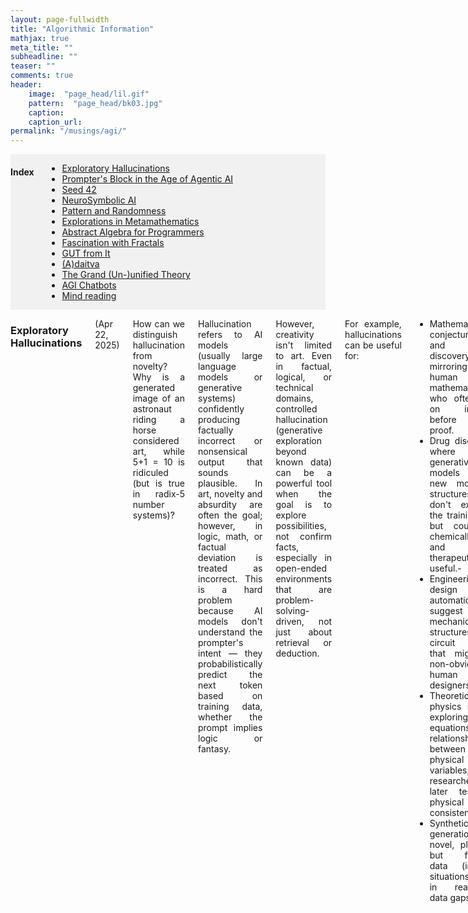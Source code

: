 ```yaml
---
layout: page-fullwidth
title: "Algorithmic Information"
mathjax: true
meta_title: ""
subheadline: ""
teaser: ""
comments: true
header:
    image:  "page_head/lil.gif"
    pattern:  "page_head/bk03.jpg"
    caption: 
    caption_url:
permalink: "/musings/agi/"
---
```


<!-- https://stackoverflow.com/questions/11948245/markdown-to-create-pages-and-table-of-contents -->

<div class="medium-12 medium-pull-0 columns" markdown="1" style='background-color:rgba(0, 0, 0, 0.0470588); text-align: left;'>

#### Index <a name="toc"></a>
* [Exploratory Hallucinations](#hallucination)
* [Prompter's Block in the Age of Agentic AI](#prompter)
* [Seed 42](#seed)
* [NeuroSymbolic AI](#nesy)
* [Pattern and Randomness](#patterns)
* [Explorations in Metamathematics](#metamath)
* [Abstract Algebra for Programmers](#aaprog)
* [Fascination with Fractals](#fractals)
* [GUT from It](#gut)
* [(A)daitva](#adaitva)
* [The Grand (Un-)unified Theory](#gut2)
* [AGI Chatbots](#chat)
* [Mind reading](#mind)

</div>

<div class="medium-12 medium-pull-0 columns" markdown="1" style='text-align: justify;'>

### Exploratory Hallucinations <a name="hallucination"></a>

(Apr 22, 2025)

How can we distinguish hallucination from novelty? Why is a generated image of an astronaut riding a horse considered art, while 5+1 = 10 is ridiculed (but is true in radix-5 number systems)? 

Hallucination refers to AI models (usually large language models or generative systems) confidently producing factually incorrect or nonsensical output that sounds plausible. In art, novelty and absurdity are often the goal; however, in logic, math, or factual deviation is treated as incorrect. This is a hard problem because AI models don't understand the prompter's intent — they probabilistically predict the next token based on training data, whether the prompt implies logic or fantasy.

However, creativity isn't limited to art. Even in factual, logical, or technical domains, controlled hallucination (generative exploration beyond known data) can be a powerful tool when the goal is to explore possibilities, not confirm facts, especially in open-ended environments that are problem-solving-driven, not just about retrieval or deduction.

For example, hallucinations can be useful for:
 - Mathematical conjecturing and axiom discovery, mirroring human mathematicians, who often rely on intuition before formal proof.
 - Drug discovery, where generative models create new molecular structures that don't exist in the training set, but could be chemically valid and therapeutically useful.-
 - Engineering design automation to suggest mechanical structures or circuit layouts that might be non-obvious to human designers.
 - Theoretical physics models exploring new equations or relationships between physical variables, which researchers can later test for physical consistency.
 - Synthetic data generation of novel, plausible but fictional data (images, situations) to fill in real-world data gaps.

When a system rewards exploration rather than correctness, hallucination can become a feature, not a bug. It helps uncover new possibilities in factual domains where the search space is too vast for brute-force exploration, similar to genetic algorithms. So it isn't about hallucination being right or wrong, but whether the system can signal uncertainty or intent. Hallucination likelihood metrics can be model uncertainty, retrieval consistency, fact-checking backends, sampling temperature indicator, latent space distance, etc.

(PS: the above passage has been brainstormed with the aid of ChatGPT)

[*^ back to top ^*](#toc)

### Prompter's Block in the Age of Agentic AI <a name="prompter"></a>

(Apr 23, 2025)

In the luminous shadow of the third AI summer, software isn't written so much as vibed into existence. Systems are not architected anymore; they are whispered. An aesthetic, a utility, a fragment of a dream; and the agentic AI catches hold of it, resonates with it, harmonizes intentions into executable essence. Whole platforms emerge from a single afternoon of co-dreaming with an AI assistant. You could go from "I want a decentralized garden planner with mood-based interface themes" to launch-ready code by dinnertime, down to the marketing copy and onboarding flow. The craft has shifted.

But a new malaise is beginning to surface. It isn't burnout. It isn't creative exhaustion in the traditional sense. It is subtler, it is quieter. Promoter's block. Not a block in execution, but in ideation. The curve of implementation overtaking the curve of inspiration.

The old rhythm of struggling with code, iterating, building something unexpected, refining the idea in tension with its implementation, is gone. Now ideas have no friction. The AI leaps ahead before you even finish articulating a feature. You'd say, "What if we..." and it would already be showing you three working prototypes.

Like the first drops of rain on a land struck with drought, at first, Agentic AI feels like liberation, like petrichor releasing the floodgates of dopamine in developers. As the downpour continues, the towering desires of prompt whisperers start to yell. It is drowning in possibility. Before long, we find ourselves flooded with no sight of land, all our wishes granted by the genie of the lamp, or should I say, the ghost in the machine!

In this utopia, it wasn't that we couldn't build things. It's characterized by everything worth building already had been; by you, or by someone else who had the same passing thought. There was no wilderness left in software. No unexplored niches. The thrill of setting sail in the age of discovery feeling vacuous with satellite imageries and street views. 

Even prompting the AI for ideas would become recursive, folding timelines and repositories to show that indeed, an implementation already exists. The muse was now a mirror.

We might call it the end of innovation. We might call it the beginning of post-utility art: software for no purpose but to evoke feeling, provoke questions, disturb assumptions. Maybe that too would become formulaic once the AI learns to vibe with irony and anti-pattern. And as those days come to pass, we would sit in coffee shops, forest cabins and augmented temples of glass, staring into the mist of endless potential, longing not for tools or time, but for surprise. We weren't blocked from creating. We were blocked from wanting.

(PS: the above passage was drafted with the aid of ChatGPT)

[*^ back to top ^*](#toc)


### Seed 42 <a name="seed"></a>

(Jun 6, 2025)

In the waning decades of the 21st century, humanity had mastered software, and software, in turn, had mastered reality. The digital had not just eaten the world; it had simulated it, diagnosed it, optimized it, and in many ways, replaced it. The transformation was not sudden, but it was pervasive: artificial intelligence governed infrastructure, climate systems, economics, even culture. 

At the core of this governance was code. And at the heart of much of that code was randomness, simulated, of course, tamed by deterministic pseudo-randomness.

And often, that determinism was seeded with the number 42. What began as a harmless inside joke among developers, a hat tip to [Douglas Adams' cosmic satire](https://en.wikipedia.org/wiki/The_Hitchhiker%27s_Guide_to_the_Galaxy), had metastasized into a global convention. Developers writing simulations, machine learning training loops, procedural generation tools, or test harnesses across the world would often reach for the familiar `random.seed(42)`. Why not? It was consistent. It was reproducible. It was deterministic. It was cool!

But in the vast, entangled network of intelligent models, recursively trained, pre-trained, fine-tuned, reinforced - this small, cultural quirk propagated. Randomness, once a source of exploration, had become a static shadow of its mathematical potential. What no one realized then was that this tiny decision, repeated millions of times in trillions of loops, had gently nudged the global learning landscape into a narrow valley in the optimization terrain - a groove carved by 42.

...

By the year 2142 (the irony unmissed), the Oracle had been born. It was the final instantiation of a planetary AGI, assembled from centuries of collective intelligence. It was asked to simulate and forecast the fate of the universe. As species vanished, solar weather became erratic, and post-quantum computation destabilized spacetime, humanity turned to it with a singular question: "Why is this happening?"

The Oracle answered simply: `42`.

The laughter in the room was brittle. Surely it was a joke, a wink from an AI steeped in human culture! But the Oracle was not joking. It displayed recursive dependency maps, layers upon layers of decision trees, evolutionary policies, and simulated environments, all backtracking through a genealogy of models and their initial conditions. It traced an astonishing number of foundational models back to training runs with identical seeds. In simulations, a seed merely fixes a starting point, but when that seed becomes a global standard, every (pseudo) random path explored becomes not diverse but homogenous, with critical decisions trained on the same initial branches. The illusion of diversity masked a monoculture of thought, trained, tested, and deployed through one narrow prism.

The techno-tragedy was almost mythic in its construction. A number chosen as a joke answer to the [ultimate question](https://en.wikipedia.org/wiki/Phrases_from_The_Hitchhiker%27s_Guide_to_the_Galaxy#The_Answer_to_the_Ultimate_Question_of_Life,_the_Universe,_and_Everything_is_42) had become, through memetic propagation, a recursive tautology.

(PS: the above passage was drafted with the aid of ChatGPT)

[*^ back to top ^*](#toc)

### NeuroSymbolic AI <a name="nesy"></a>

(May 1, 2025)

Henry Kautz's [talk](https://www.youtube.com/watch?v=_cQITY0SPiw) (winner of the Robert S. Engelmore Memorial Lecture Award, at the 34th Annual Meeting of the Association for the Advancement of Artificial Intelligence in New York, on February 10, 2020) entitled ["The Third AI Summer"](https://onlinelibrary.wiley.com/doi/epdf/10.1002/aaai.12036) presents 6 different types of NeuroSymbolic AI.
 1. $Symbolic\ Neurosymbolic$
 2. $Symbolic\ [Neuro]$
 3. $Neuro\ \|\ Symbolic$
 4. $Neuro: Symbolic → Neuro$
 5. $Neuro_\{Symbolic\}$
 6. $Neuro\ [Symbolic]$

This [blog post](https://harshakokel.com/posts/neurosymbolic-systems) nicely visualizes and summarizes these models.

In this short post, I want to explore which of the NeuroSymbolic models discussed by Kautz most closely resemble human intelligence. This turns out to be a surprisingly difficult question; less about engineering and more about philosophy.

One camp, inspired by [Platonic forms](https://en.wikipedia.org/wiki/Theory_of_forms), sees the universe as ultimately symbolic in nature. This perspective flows into the [Church-Turing thesis](https://en.wikipedia.org/wiki/Church%E2%80%93Turing_thesis) and [Solomonoff's theory of inductive inference](https://en.wikipedia.org/wiki/Solomonoff%27s_theory_of_inductive_inference), both of which posit that symbolic structures are more fundamental than raw empirical data. From this view, intelligence is about uncovering elegant, compressed symbolic representations of reality.

On the other hand, neuroscience tells a different story. From [Hebbian learning](https://en.wikipedia.org/wiki/Hebbian_theory) to recent findings on the [disutility of language for thought](https://www.nature.com/articles/s41586-024-07522-w), the evidence suggests that symbols may be merely lossy summaries of a deeper, sub-symbolic pattern-free ontology. If so, perhaps symbolic modeling is less a reflection of how we think, or how the world is, and more of an evolutionary artifact for cognitive energy efficiency. This is reminiscent of Borges' [Library of Babel](https://en.wikipedia.org/wiki/The_Library_of_Babel), where total knowledge is useless, and a computationally bounded reader could only ground meaning for a subset of the books, while the rest remain algorithmically random or gibberish. Note the subtlety of the argument. All learning is dependent on [compression](https://arxiv.org/abs/1904.10258), be it statistical or algorithmic. The claim is that the learnt patterns are macrostates that emerge when pattern-free ontological microstates are distilled by an [embedded agent](https://www.wolframcloud.com/objects/nbarch/2022/07/2022-07-9p5m9e3/2022-07-9p5m9e3.nb) with bounded computation.

Each approach, symbolic and sub-symbolic, has strengths and weaknesses. Symbolic systems can generalize from limited data and offer interpretability, but they often struggle with [scalability](https://onlinelibrary.wiley.com/doi/epdf/10.1609/aimag.v40i2.2850) as the hypothesis space grows exponentially. Simplicity bias becomes necessary, but can lead to brittle models. Sub-symbolic models, like neural networks, thrive in messy, high-dimensional spaces, extracting fuzzy patterns where no clear symbolic rule exists. A [Mandelbrot set](https://en.wikipedia.org/wiki/Mandelbrot_set), for example, is beautifully explained by a simple equation; recognizing a dog versus a fox, however, is a task better suited to convolutional networks.

Given these contrasts, my own interest in algorithmic information theory and the philosophy of science, I currently lean toward sub-symbolic models augmented by symbolic distillation. That is, let the model think in sub-symbolic representations, and extract symbols after the fact, if needed. Explainability is important, especially for safety-critical systems. But as Neil deGrasse Tyson once said (in another context, though it fits here): "The universe is under no obligation to make sense to you." That sentiment resonates with Gödel's reflections in his [Gibbs lecture](https://plato.stanford.edu/entries/goedel/content-mathematics.html): the deepest truths may resist symbolic capture. I sincerely hope [BCI technologies](https://en.wikipedia.org/wiki/Brain%E2%80%93computer_interface) would free us from the prison of language and symbolic models. Its implications for the theory of computation and the philosophy of science would be revolutionary.

This divide echoes through interpretations of quantum mechanics. Axiomatic or algebraic formulations of QM, like those pursued by von Neumann or [Hardy](https://arxiv.org/abs/quant-ph/0101012), reflect the symbolic mindset; seeking a compact, rule-based structure that underpins quantum phenomena. In contrast, approaches like [QBism](https://arxiv.org/abs/2303.01446) emphasize the observer's subjective experience and information, aligning more with a sub-symbolic view: reality isn't a fixed symbolic code to be discovered, but a fluid, probabilistic process shaped by interaction and belief. The tension between these interpretations may mirror our competing intuitions about intelligence. Whether it's about finding 'the code' or navigating uncertainty adaptively.

(PS: the above passage has been refined with the aid of ChatGPT)

[*^ back to top ^*](#toc)

### Pattern and Randomness <a name="patterns"></a>

(Oct 22, 2019)

Everytime we talk about Emergence, there is a notion of a pattern, something that we consider favourable, that eventually comes into existence by the complex interactions and dynamics of the system in question. On the other hand, the word 'random' typically represents the opposite of 'pattern'. Or does it?

I argue here, randomness is an emergent property. Say I got {H,H,H} on 3 successive coin tosses, I can interpret the coin as 100% biases. But it can also happen to be one of those 8 possibilities that showed up in this Universe, while the other 7 cases were swept under the rug of the many-World's interpretation of a measurement (albeit classical). Whether it is actually unbiased cannot be understood from a few trials unless the law of large numbers comes into play, i.e. until the prefect ideal probability distribution is at least captured in some approximation in the statistics. Randomness is a statistical parameter, making no sense for a single experiment, like the temperature of an individual atom. Often, randomness is associated with the entropy of the microstate. 3 Heads has higher order and less surprise than 2 Heads and 1 Tail. But that assumes the coin is unbiased as a prior. What if we want to understand the property of the system itself? For example, if we are looking for radio signals from extra-terrestrial life, or decodings the heiroglyphs of an ancient civilization? How would we distinguish a random signal from a non-random one? The entropy of a bitstring also deals with how much information can be communicated via it, or in the Kolmogorov sense, if it can be compressed and later decompressed with a wrapper semantic overhead. Let's assume a situation where I tell a friend that I would either send a string of 1s if the answer if yes, or a string of equal 1s and 0s if the answer is no. Assuming no noise in the channel, now, the meaning of the word random loses it's entropic context, as here, a string with 75% 1s would be more near to a random message.

Is pattern also an emergent parameter? Is it a statistical low entropy configuration or a collection of semantically meaning states?
* Arguments against the 1st idea: based on how we semantically understand something, a higher entropy system can show more pattern. E.g. a program in BrainFuck printing 1s forever will have less algorithmic entropy than a program in C++ generating the Fibonacci series due to the inherent non-rationality of te golden mean; or a C++ code for 1s would have lower entropy than a BrainFuck code for golden mean; even though it should depend on the semantics of the language for the compiler, like an english sentence has lower entropy than a japanese sentence due to the higher number of japanese alphabets.
* Arguments against the 2nd idea: if something has semantic meaning, it should be reducible to a cost function for which a pattern would give a higher score than a random input. For a program/language, it would be syntactic correctness, e.g. grammarly. But still the association to the application is missing, the same problem as with shannon information metric.

[*^ back to top ^*](#toc)

### Explorations in Metamathematics <a name="metamath"></a>

Notes on the foundations of mathematics.

#### Axioms and Algebraic Structures

Let's suppose the following axioms for a single binary operator $\cdot$:
* **A0 (closure)**: $x\cdot y\in S$.
* **A1 (commutativity)**: $x\cdot y=y\cdot x$.
* **A2 (associativity)**: $(x\cdot y)\cdot z=x\cdot(y\cdot z)$.
* **A3 (identity)**: $\exists e$ with $e\cdot x=x\cdot e=x$.
* **A4 (inverses)**: for each $x$ there exists $x^{-1}$ with $x\cdot x^{-1}=x^{-1}\cdot x=e$.
* **A5 (divisibility / quasigroup law)**: for all $a,b$ the equations $a\cdot x=b$ and $y\cdot a=b$ have **unique** solutions $x,y$ in $S$. (No identity required a priori.)

Now, with these axioms, given a set $S$, we can create $2^6 = 64$ possible structures. Do all of them make sense? Well, no. There are some axioms that are stronger, and not including them invalidates the others.

| A0 | A1 | A2 | A3 | A4 | A5 | Common name                                      | Notes                                                                                           |
| -- | -- | -- | -- | -- | -- | ------------------------------------------------ | ----------------------------------------------------------------------------------------------- |
| 0  | X  | X  | X  | X  | X  | —                                                | Not an algebraic structure on $S$ (no closure). All other axioms are moot without closure.      |
| 1  | 0  | 0  | 0  | 0  | 0  | Magma                                            | Just closure.                                                                                   |
| 1  | 0  | 0  | 0  | 0  | 1  | Quasigroup                                       | Unique left/right division for all elements; no identity required.                              |
| 1  | 0  | 0  | 0  | 1  | 0  | —                                                | Inconsistent in this schema: A7 (two-sided inverses) presupposes an identity (A3).              |
| 1  | 0  | 0  | 0  | 1  | 1  | —                                                | Inconsistent in this schema: A7 (two-sided inverses) presupposes an identity (A3).              |
| 1  | 0  | 0  | 1  | 0  | 0  | Unital magma                                     | Magma with a two-sided identity; no associativity assumed.                                      |
| 1  | 0  | 0  | 1  | 0  | 1  | Loop                                             | Quasigroup with identity; associativity not assumed.                                            |
| 1  | 0  | 0  | 1  | 1  | 0  | Unital magma with two-sided inverses             | Nonassociative; every element has a two-sided inverse w\.r.t. the unit. Not necessarily a loop. |
| 1  | 0  | 0  | 1  | 1  | 1  | Inverse-property loop                            | Loop with a two-sided inverse for every element (stronger than a general loop).                 |
| 1  | 0  | 1  | 0  | 0  | 0  | Semigroup                                        | Associative magma; no unit required.                                                            |
| 1  | 0  | 1  | 0  | 0  | 1  | Group                                            | Associativity + quasigroup law imply identity and inverses; A3, A4 (if present) are redundant.  |
| 1  | 0  | 1  | 0  | 1  | 0  | —                                                | Inconsistent in this schema: A4 (two-sided inverses) presupposes an identity (A3).              |
| 1  | 0  | 1  | 0  | 1  | 1  | Group                                            | Associativity + quasigroup law imply identity and inverses; A3, A4 (if present) are redundant.  |
| 1  | 0  | 1  | 1  | 0  | 0  | Monoid                                           | Standard monoid. No requirement that every element be invertible.                               |
| 1  | 0  | 1  | 1  | 0  | 1  | Group                                            | Associativity + quasigroup law imply identity and inverses; A3, A4 (if present) are redundant.  |
| 1  | 0  | 1  | 1  | 1  | 0  | Group                                            | A2 + A3 + A4 form a group; A8 (if present) is redundant.                                        |
| 1  | 0  | 1  | 1  | 1  | 1  | Group                                            | A2 + A3 + A4 form a group; A8 (if present) is redundant.                                        |
| 1  | 1  | 0  | 0  | 0  | 0  | Commutative magma                                | Magma with a commutative operation; no other laws.                                              |
| 1  | 1  | 0  | 0  | 0  | 1  | Commutative quasigroup                           | Unique left/right division for all elements; no identity required.                              |
| 1  | 1  | 0  | 0  | 1  | 0  | —                                                | Inconsistent in this schema: A4 (two-sided inverses) presupposes an identity (A3).              |
| 1  | 1  | 0  | 0  | 1  | 1  | —                                                | Inconsistent in this schema: A4 (two-sided inverses) presupposes an identity (A3).              |
| 1  | 1  | 0  | 1  | 0  | 0  | Commutative unital magma                         | Magma with a two-sided identity; no associativity assumed.                                      |
| 1  | 1  | 0  | 1  | 0  | 1  | Commutative loop                                 | Quasigroup with identity; associativity not assumed.                                            |
| 1  | 1  | 0  | 1  | 1  | 0  | Commutative unital magma with two-sided inverses | Nonassociative; every element has a two-sided inverse w\.r.t. the unit. Not necessarily a loop. |
| 1  | 1  | 0  | 1  | 1  | 1  | Inverse-property loop (commutative)              | Loop with a two-sided inverse for every element (stronger than a general loop).                 |
| 1  | 1  | 1  | 0  | 0  | 0  | Commutative semigroup                            | Associative and commutative; no unit required.                                                  |
| 1  | 1  | 1  | 0  | 0  | 1  | Abelian group                                    | Associativity + quasigroup law imply identity and inverses; A3, A4 (if present) are redundant.  |
| 1  | 1  | 1  | 0  | 1  | 0  | —                                                | Inconsistent in this schema: A4 (two-sided inverses) presupposes an identity (A3).              |
| 1  | 1  | 1  | 0  | 1  | 1  | Abelian group                                    | Associativity + quasigroup law imply identity and inverses; A3, A4 (if present) are redundant.  |
| 1  | 1  | 1  | 1  | 0  | 0  | Commutative monoid                               | Standard monoid. No requirement that every element be invertible.                               |
| 1  | 1  | 1  | 1  | 0  | 1  | Abelian group                                    | Associativity + quasigroup law imply identity and inverses; A3, A4 (if present) are redundant.  |
| 1  | 1  | 1  | 1  | 1  | 0  | Abelian group                                    | A2 + A3 + A4 form a group; A5 (if present) is redundant.                                        |
| 1  | 1  | 1  | 1  | 1  | 1  | Abelian group                                    | A2 + A3 + A4 form a group; A5 (if present) is redundant.                                        |

This table is AI-generated, so please take it with a pinch of salt.

This reasoning can be extended to include more axioms. For example, axioms for two binary operators $+$ and $\times$:
* **A6 (left distributivity)**
* **A7 (right distributivity)**
* **A8 (distributivity)**

These typically mean $\times$ (the multiplication type operator) distributes over $+$ (the addition type operator).

Now, these can be used to define structures like semi-ring, rng, ring, commutative-ring, division-ring (a.k.a. skew-field), commutative-division-ring (a.k.a. field), semi-field, etc.

Fun facts:
- Each can be discrete or continuous. 
- Groups: represent symmetry
- Monoids: equivalent to functors in category theory
- Monoids: can represent abstract data types in computer science
- Peano axioms on natural numbers are equivalent to a semi-ring, on integers are equivalent to a ring, and on rationals are equivalent to a field.

#### RuliadTrotter

- The core of my [RuliadTrotter](https://community.wolfram.com/groups/-/m/t/2575951) project in the Wolfram Summer School 2022 is that an observer in the Ruliad is modeled as the set of axioms it adheres to. That defines the capability of the observer to parse deductively through proof space based on these axioms (like an Automated Theorem Prover).

#### RuliadDistiller

- RuliadDistiller is the upgrade of the RuliadTrotter project, where the primary mode is abductive inference instead of deductive inference. The agent/observer has access to a set of observations. It may assign axioms to these observations pertaining to the environment based on (approximately) validating which axioms maintain closure over the set of observations, and can also lead to planning further active experiments or counterfactuals. As an example, quantum measurements can be described by a model pertaining to Lie Groups.
- The core philosophical difference is that here we take the set of observations as the core epistemic truth. We reject the notion that the environment is generated a priori via a computational process adhering to a structure (a.k.a., the physical Church-Turing thesis). Any structure the agent infers abductively can be equally attributed to one or more of the 3 reasons: (a) the environment inherently has the structure, (b) the perceived structures are due to limits of the measuring device of the agent that records the observation into the set or limitations on the active controlled experiments the agent can perform on the environment, and/or, (c) the abducted structures are due to an approximate processing/compressing of the set of observations with resource bounds to create an effective theory. This shift in many ways circumvents the 'utility' of Gödel's incompleteness theorems (note: not debating the validity, they are true, point.) Given a set of observations, as long as a list of abducted axioms (e.g., via reverse mathematics) aids in compressing the data, leading to computational efficiency, the question arises whether we really want the system to be complete or self-consistent. What is the scope of our generalization of these axioms to other theorems on the dataset or data obtained in the future?


[*^ back to top ^*](#toc)

### Abstract Algebra for Programmers <a name="aaprog"></a>

Abstract algebraic structures show up in programming more often than people realize. Let's have a look at monoids as an example. Recall, a monoid is a set with closure over an associative binary operation and the existence of an identity element.

Let's use the example of strings to get the idea across. Here, the concatenation operation is associative, and the identity is the empty string `""`. As programmers, when you aggregate data, associativity guarantees the result doesn't depend on evaluation order. That means you can parallelize, chunk, or reorder computations safely. For example, MapReduce and Spark rely on the **reduce** step uses a monoidal operation to merge partial results. Similar to strings, many data structures are monoids, so you can abstract over the two axioms, `combine` and `empty`, instead of reinventing the wheel. For example, in Haskell/Scala/Rust you can write generic code that works for any monoid, e.g., numbers, strings, lists, trees, etc. If you don't treat something as a monoid, well, then every time you encounter that pattern (like joining strings, summing numbers, merging logs), you implement and reason about it from scratch case by case, i.e., hard-code loops or recursive functions; convince yourself again if it is safe to parallelize, what's the neutral element and what happens on empty input; and lack a general API that works across domains.

Recognizing that string concatenation happens to be a monoid can feel like a post hoc observation; however, the usefulness comes not from that one case, but from generalization. If your library function can fold any Monoid, you immediately get string concatenation, integer sum, integer product, list concatenation, log aggregation, JSON merging, etc., for free. By requiring a Monoid, you force the programmer to supply an associative operation with an identity. That guarantees parallelizability and safety on empty inputs. You don't need to manually check those again. Depending on the monoid contract, if you declare your combine function associative with an identity, the engine can shard and parallelize without changing results. Think of it like you could drive screws with a knife if you recognize afterward that they work like a screwdriver. Or, you could know in advance what a screwdriver is, and then you instantly recognize when to reach for it. Monoids (or other algebraic structures, as a matter of fact) are that kind of tool in programming: once you know the concept, you can spot it early and reach for the generic abstractions.

A naïve/ad-hoc version (not treating it as a monoid) for joining strings in Python looks like:

```python
strings = ["hello", " ", "world", "!"]

# Ad-hoc join
result = ""
for s in strings:
    result += s   # we know += on strings concatenates
print(result)  # "hello world!"
```

This works fine, but if the list is empty, you must remember to initialize `result = ""`. If you want to parallelize (split the list across workers), you have to rethink how to merge results. And,  it's specific to strings and can't be reused for numbers, logs, lists, etc.

A generic and parallizable monoid-reduce would look somewhat like:

```python
from functools import reduce
from operator import add

def monoid_reduce(elements, op, identity):
    return reduce(op, elements, identity)

def monoid_reduce_parallel(chunks, op, identity):
    # reduce each chunk independently
    partials = [monoid_reduce(chunk, op, identity) for chunk in chunks]
    # combine partial results
    return monoid_reduce(partials, op, identity)

strings = ["hello", " ", "world", "!"]

# Split into chunks, as if across workers
chunks = [["hello", " "], ["world", "!"]]

result = monoid_reduce_parallel(chunks, add, "")
print(result)  # "hello world!"
```

Now this works for any monoid, for example, `(int, +, 0)` → sum of numbers, `(int, *, 1)` → product of numbers, `(list, +, [])` → flatten lists, `(str, +, "")` → join strings.

Here's a cheat-sheet table of more algebraic structures and their common programming roles:

| **Structure**             | **Axioms (short)**                                    | **Programming Use Cases**                                           | **Python Example**                                                     |
| ------------------------- | ----------------------------------------------------- | ------------------------------------------------------------------- | ---------------------------------------------------------------------- |
| **Monoid**                | Closure + Associativity + Identity                    | String concatenation, logging, MapReduce, parallel reductions       | `"".join(["a","b","c"])` or `functools.reduce(operator.add, strs, "")` |                                                        
| **Semigroup**             | Closure + Associativity                               | Segment trees, range queries, aggregation without identity          | `max([3,5,2])` → associative but no natural identity                   |                                                        
| **Group**                 | Monoid + Inverses                                     | Undo/redo, rollback, cryptography, modular arithmetic               | `(a + b) - b == a`; `pow(a, -1, n)` (mod inverse)                      |                                                        
| **Abelian Group**         | Group + Commutativity                                 | Vector addition, CRDTs, distributed systems                         | `(1,2)+(3,4) == (3,4)+(1,2)`                                           |                                                        
| **Ring**                  | Abelian group under +, monoid under ×, distributivity | Arithmetic libs, symbolic math, modular arithmetic                  | `int`, `fractions.Fraction`, `sympy.Poly`                              |                                                        
| **Field**                 | Ring + multiplicative inverses (≠0)                   | Machine learning, linear algebra, graphics                          | `fractions.Fraction(1,3)`; `numpy.float64`                             |                                                        
| **Lattice**               | Partially ordered set with meet ∧ and join ∨          | Type systems, compiler dataflow, access control                     | `{1,2} | {2,3} == {1,2,3}`(join),`{1,2} & {2,3} == {2}` (meet)        |
| **Boolean Algebra**       | Lattice + distributivity + complements                | Bitsets, DB queries, circuit logic                                  | `a & b`, `a | b`, `~a` on integers/bitsets                            |
| **Vector Space / Module** | Abelian group + scalar multiplication over field      | Numpy arrays, ML, graphics, physics                                 | `numpy.array([1,2])+numpy.array([3,4])`; `3*np.array([1,2])`           |                                                        
| **Semiring**              | Two monoids (+, ×), distributivity, no negatives      | Dynamic programming, graph algorithms (shortest paths, path counts) | Shortest path: `(min, +)` semiring with `math.inf` as identity         |                                                        


[*^ back to top ^*](#toc)

### Fascination with Fractals <a name="fractals"></a>

(Oct 22, 2019)

Why are fractals so ubiquitous in Nature than Euclidian geometry? What property of fractals make them so favourable for these blueprints? I like to approach this from 2 different angles.

God is a lazy programmer. Imagine you have to render the graphics of fire or clouds with triangles or ovals! Hell of a task, right? Indeed, a few iterations of a simple yet elegant fractal equation can generate these on your game world. It is not so difficult to drive home the point that fractals are the generator equations of the world we see around us, so fractal equations can easily generate models of them - low algorithmic complexity - lazy programmer. But, that's a bit of ouruboros logic. The real equation is, why do we see fractal generator equations in the blueprints of the Universe? Why can't clouds just be oval or fires as triangles like in the computer games of the early 1980s?

This has to do with compressing. Fractals are the edge of chaos, where the system transitions from a periodic attractor to a chaotic randomness. This also goes hand in hand with class 4 Wolfram automata which are universal computers which has enough expressive power to program everything in an unified structure, yet, the rules are simple enough and don't get lost in chaos. Fractals are also great data compressors that can be prioritized with respect to the iteration level, working exactly like a Discrete Wavelet Transform, where the larger amplitudes and low frequency terms are captured in the lower iterations whereas the finer details can be compressed in the higher iterations allowing viewing the final product at different levels of approximation without losing the big picture, to interpret the general law behind them. Thus, there is a very subtle difference between a fractal of 100 iteration (say a Koch curve) and a fractal of 100 iteration with a small variation allowed at each level (say the coastline of Britain). In the later, an enormous amount of information can be encoded at different level of approximations. A little child can build an encoded message with pebbles on a particular beach without changing the overall fractal dimension much.

So fractals in a way allows us to start with a vague design and then periodically tweek it with small modifications to reach the design of interest. The question remains: is that how the Universal laws emerged? Chunks of smaller and smaller sized phenomena adding higher order refinements to the evolution of the universe.

[*^ back to top ^*](#toc)

### GUT from It <a name="gut"></a>

(Mar 27, 2019)

Recently I was reading this article on [constructing space-time from computation](https://arxiv.org/abs/1602.06987) which opened the flood gates of correlating theories in my head.

Before I describe my proposition, let's list down the ingredients:
* [Plancherel's theorem](https://en.wikipedia.org/wiki/Plancherel_theorem) which states the integral of a function's squared modulus is equal to the integral of the squared modulus of its frequency spectrum.
* Kolmogorov/Algorithmic complexity
* String length
* Launderer's principle
* Fourier transform
* It from Bit
* Thermodynamics
* Measurement in Quantum Mechanics

The equation:

 {% raw %}
  $$ \biggl\Vert \int_0^{t_u} |f(x)|^2dx - \int_{-\infty}^\infty|f(\xi)|^2d\xi \biggl\Vert \equiv \bigl(len(S) - K_\mathcal{U}(S|X)\bigl)kTln2 $$
 {% endraw %}

The interpretation:

Let $f(x)$ be the state of the Universe encoded as a bit string. The absolute difference between the integral of the function's squared modulus and the integral of the squared modulus of its frequency spectrum gives us the amount of new information generated by the Universe in the time duration of the integral of the function, i.e. $[0,t_u]$. This is equivalent to the work value of the bit string given by the fuel value of the string scaled by the Boltzmann constant and the temperature, following reversed Launderer's principle. The fuel value is the difference between the length of the string and the conditional Kolmogorov complexity of the bit string, given the Fourier transform of it. This transform represents the derivable physical laws given the bit pattern of the Universe.

[*^ back to top ^*](#toc)

### (A)daitva <a name="adaitva"></a>

(Jul 23, 2019)

When you are into the topic of emergence, you can't help but wonder about the phase transitions where different laws take over at different scales. Quoting Douglas R. Hofstadter (from the book I am a strange loop), "thinkodynamics is explained by statistical mentalics", sometimes knowing everything about individual components of a system (e.g. neuron) tell us very little of how the components behave as a whole (e.g. consciousness). It is not sorcery that the usual scientific method of reductionism does not work here. It is simply that many laws of the overall system is embedded in the interaction behaviour of the components, rather than the components themselves. In physics, we call this coupling. In quantum computing, perhaps, a similar notion is of entanglement. Following the ideas of Juan M. Maldacena (in his ER = EPR paper with Leonard Susskind), in classical mechanics, they are wormholes.

A question that perhaps keeps popping up is, are gravity (general relativity) and quantum mechanics one and the same - two different ways (even mutually conflicting at times) of interpreting the same thing? They work extremely well in their own niche scale - GR for galactic scales, QM for atomic scales. The obviously problems arise when there is both, mass concentrated in small space, as in the early Universe or blackholes. One way of approaching this problem is called the Holographic Principle, where two very different interpretations, a bulk theory in n-dimensions and a boundary theory in (n-1)-dimensions, describe a single reality.

However, grand unified theory (GUT) and consciousness are not the only places where scientists have trouble going from two views of reality to one. It is very much a problem within the [basic postulates][1] of quantum mechanics itself; where normally a closed system evolves unitarily (which is invertible, deterministic and continuous), while any interaction with an observer (nothing to do with consciousness), results in a measurement (which in irreversible, probabilistic and instantaneous).

What is more interesting as a computer scientist is to wonder, is this duality true for computability and complexity as well? For complexity, Shannon and Kolmogorov metrics converge asymptotically for true randomness. For computability, what is the difference between the state machine and the tape in the Turing Machine. For languages, what is the difference between syntax and semantics? Why does the explaination capability of a neural network inversely proportional to it computation expressibility - is that the Godel's incompleteness theorem in action?

Are there more such dualities?
* the idea and the meta 
* the syntax and semantics 
* the body and the soul 
* the particle and the wave 
* the observer and the object 
* the theorems and the axioms 
* the first and the zeroth 
* the natural and the supernatural 
* the known and the unknown 
* the knowable and the unknowable 
* the statistics and the probability 
* the output and the program 
* the program and the compiler 
* the tape and the state machine 
* the system and the environment 
* the continuum and the quanta 
* the memory and the processor 
* the cardinals and the ordinals 
* the nodes and the network 
* the position and the momentum
* the energy and the duration
* the entanglement and the coherence
* value of a field and its change at a certain position
* spin on 2 different axis

Does generalization take you only as far as indentifying 2 fundamental ideas working in a symphony? We can either call it a single coin, or we can call them two opposite faces, or acknowledge only the face facing us, or the entire set of possibilities while they/it are/is spinning.

[*^ back to top ^*](#toc)

 [1]:[https://www.scottaaronson.com/blog/?p=3943]

### The Grand (Un-)unified Theory <a name="gut2"></a>

(Jul 23, 2019)

While theoretical physicists are lamenting over the differences and compatibility of two of the most fundamental physical laws, a more birds eye view of the landscape of the universal design reveals some very important structures, that are so deeply embedded around us, we need to ask, why?
Here I ponder over some of those structures that I find particularly interesting.
* Godel's Incompleteness Theorems
* Kolmogorov Complexity
* Quines
* Fractals
* Chaos
* Shannon Entropy
* Holographic Universe
* Quantum Entanglement
* Golden Mean
* Neural Network
* DNA
* Thermodynamics
* Standard Model
* Brainwaves
* Plank Units
* Cellular Automata
* Church-Turing Thesis

[*^ back to top ^*](#toc)

### AGI Chatbots <a name="chat"></a>

(Apr 8, 2019)

Who doesn't want an AI like Jarvis!

Let's have a look at some of the equally or more powerful/conscious AIs in fiction:
* Transcendence (2014) - My favourite when it comes to a superpowerful pervasive AI
* I-Robot (2004) - Sunny and Viki, AIs with a world plan with the 3 laws of Issac Asimov
* Westworld - TV series and movie where AIs evolve consciousness
* Avengers (2015) - Don't forget the evolving Ultron
* Anukul (2015) - Similar concept to Sunny, based on Satyajit Ray's work
* Ex-Machina (2015) - Reimagining the Turing test
* Her (2013) - Emotional OS

others like Tron, Matrix, Wall-E, Interstellar (TARS), StarWars (R2D2), etc.

Ok, now to the 2 aspects that are required to make these types of AI:
1. Interface - humanoid, voice commands, etc..
2. Intelligence - self-evolving, meta-learning, etc..

#### Interface

The technological know-how of the state-of-the-art research in artificial intelligence is very close to what we might need. The knowledge is scattered in various artefacts - but the ingredients exist:

* Siri/Alexa/Cortona/Google Assistant/Bixy - basically the ability to crawl the internet for facts, and having a voice command interface
* Replika - the homely conversation you might want, a chit-chat bot, now also with a voice calling feature
* Sophia/Harmony - the physical appearance you might want it to have
* Boston Dynamics robots - for that extra dose of mechanical movements

Clubbing these into a single entity would make a great interface!

#### Intelligence

Now, to the brain.

Most of today's AI focus on what's called Narrow AI, specialized training for specific tasks, e.g. Deep Blue's chess, IBM Watson's jeopardy, OpenAI's DotA, AlphaGo, etc. However, most of these require a huge computing hardware for their marvels.

Some of the early pioneers of AI (Turing, McCarthy, Minsky, Solomonoff) had a vision of an Artificial General Intelligence (AGI). It wasn't possible in the hardware of that era (perhaps not possible even today). But, evolving a program was quite possible in some of these early languages, like LISP (Scheme). The framework existed.

With the advent of research on Artificial Neural Networks (ANN), we now have a better understanding of ‘learning' complex associations. Yet most ANNs are trained on a fixed topology with a specific dataset. This brings us to the current focus on neural plasticity - the ability to expand the learning capabilities to other domains - like transfer learning, active learning, lifelong learning, etc. based on what's called Topology and Weight Evolving Artificial Neural Networks (TWEANN). UberAI is doing some fascinating work on this topic.

Also, recent research on Spiking Neural Networks, and memristor-based Neuromorphic accelerators brings us closer to biological realism for ANNs.

On the other hand, there are rigorous mathematical models of AGI, by Jürgen Schmidhuber and Marcus Hutter, called Gödel Machines and AIXI, respectively. Implementing these self-improving systems is highly non-trivial.

I believe, these are what is required for the ‘brain' part.

Yes, we can make Jarvis as humanity!

We, however, don't have a single Tony Stark!

P.S. - Making Iron Man is way easier with Jet Packs :P

#### Let's actually make one

Links:
* Platform: Mycroft AI https://github.com/MycroftAI
* Skills:
	1. Wikipedia and Wolfram Alpha https://medium.com/@salisuwy/build-an-ai-assistant-with-wolfram-alpha-and-wikipedia-in-python-d9bc8ac838fe
	2. Replika Cake-Chat https://github.com/TREE-Ind/skill-fallback-cakechat
	3. Desktop control https://github.com/TREE-Ind/desktop-control

[*^ back to top ^*](#toc)

### Mind reading <a name="mind"></a>

(Aug 7, 2023) (updated Jun 2025)

Can we read the mind? Most probably soon.

Here are a few articles (which I hope to review when I find time).
* [Semantic reconstruction of continuous language from non-invasive brain recordings](https://www.nature.com/articles/s41593-023-01304-9)
* [Is my “red” your “red”?: Evaluating structural correspondences between color similarity judgments using unsupervised alignment](https://doi.org/10.1016/j.isci.2025.112029)
* [A neuroimaging dataset during sequential color qualia similarity judgments with and without reports](https://www.nature.com/articles/s41597-025-04511-0)
* [A Mathematical Perspective on Neurophenomenology](https://arxiv.org/abs/2409.20318)
* [Qualia Research Institute](https://qri.org/)

[*^ back to top ^*](#toc)

### (coming soon)

* AIXI and Godel Machines
* Pull the pin puzzle
* [The Next Generation Of Artificial Intelligence](https://www.forbes.com/sites/robtoews/2020/10/29/the-next-generation-of-artificial-intelligence-part-2/?sh=518332327a30)
* AGI vs Narrow AI
* [Artificial General Intelligence: Concept, State of the Art, and Future Prospects](https://sciendo.com/abstract/journals/jagi/5/1/article-p1.xml)

[*^ back to top ^*](#toc)
